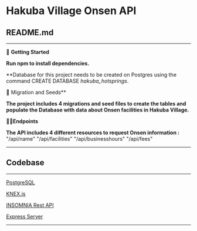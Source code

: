 # Hakuba Village Onsen API


## README.md

---

🚜 **Getting Started**

**Run npm to install dependencies.**

**Database for this project needs to be created on Postgres using the command CREATE DATABASE *hakuba_hotsprings*.

🤖 Migration and Seeds**

**The project includes 4 migrations and seed files to create the tables and populate the Database with data about Onsen facilities in Hakuba Village.**

✍🏼**Endpoints**

**The API includes 4 different resources to request Onsen information :** 
"/api/name"
"/api/facilities"
"/api/businesshours"
"/api/fees"

---

## Codebase

---

[PostgreSQL  ](Hakuba%20Village%20Onsen%20API%20e202e3524a2646bd99b84f648f6b7b81/PostgreSQL%206ea7aef6858142c1bdfa4d5af323d829.md)

[KNEX.js](Hakuba%20Village%20Onsen%20API%20e202e3524a2646bd99b84f648f6b7b81/KNEX%20js%2091ef84dfee2840dba617952e4310c7b4.md)

[INSOMNIA Rest API](Hakuba%20Village%20Onsen%20API%20e202e3524a2646bd99b84f648f6b7b81/INSOMNIA%20Rest%20API%20996a268e88a44b20ad40103f7287e5df.md)

[Express Server](Hakuba%20Village%20Onsen%20API%20e202e3524a2646bd99b84f648f6b7b81/Express%20Server%20221e3668689449c79cc2ce97658eb23a.md)

---
